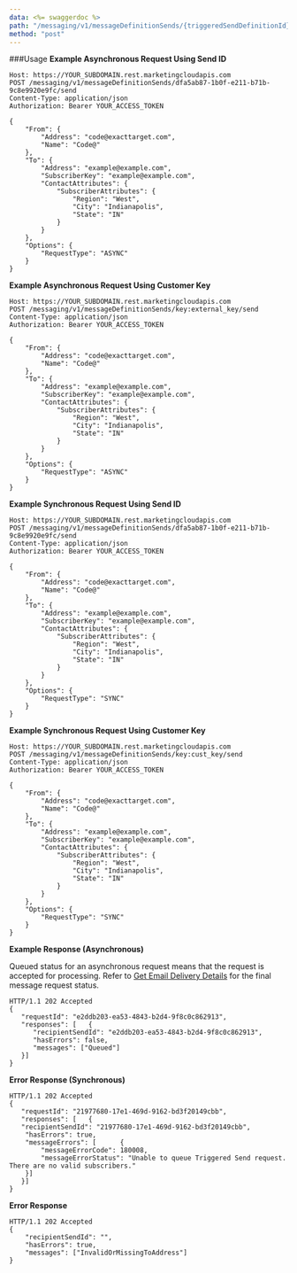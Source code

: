 ```yaml
---
data: <%= swaggerdoc %>
path: "/messaging/v1/messageDefinitionSends/{triggeredSendDefinitionId}/send"
method: "post"
---
```

###Usage
**Example Asynchronous Request Using Send ID**
```
Host: https://YOUR_SUBDOMAIN.rest.marketingcloudapis.com
POST /messaging/v1/messageDefinitionSends/dfa5ab87-1b0f-e211-b71b-9c8e9920e9fc/send
Content-Type: application/json
Authorization: Bearer YOUR_ACCESS_TOKEN

{
    "From": {
        "Address": "code@exacttarget.com",
        "Name": "Code@"
    },
    "To": {
        "Address": "example@example.com",
        "SubscriberKey": "example@example.com",
        "ContactAttributes": {
            "SubscriberAttributes": {
                "Region": "West",
                "City": "Indianapolis",
                "State": "IN"
            }
        }
    },
    "Options": {
        "RequestType": "ASYNC"
    }
}
```

**Example Asynchronous Request Using Customer Key**
```
Host: https://YOUR_SUBDOMAIN.rest.marketingcloudapis.com
POST /messaging/v1/messageDefinitionSends/key:external_key/send
Content-Type: application/json
Authorization: Bearer YOUR_ACCESS_TOKEN

{
    "From": {
        "Address": "code@exacttarget.com",
        "Name": "Code@"
    },
    "To": {
        "Address": "example@example.com",
        "SubscriberKey": "example@example.com",
        "ContactAttributes": {
            "SubscriberAttributes": {
                "Region": "West",
                "City": "Indianapolis",
                "State": "IN"
            }
        }
    },
    "Options": {
        "RequestType": "ASYNC"
    }
}
```
**Example Synchronous Request Using Send ID**
```
Host: https://YOUR_SUBDOMAIN.rest.marketingcloudapis.com
POST /messaging/v1/messageDefinitionSends/dfa5ab87-1b0f-e211-b71b-9c8e9920e9fc/send
Content-Type: application/json
Authorization: Bearer YOUR_ACCESS_TOKEN

{
    "From": {
        "Address": "code@exacttarget.com",
        "Name": "Code@"
    },
    "To": {
        "Address": "example@example.com",
        "SubscriberKey": "example@example.com",
        "ContactAttributes": {
            "SubscriberAttributes": {
                "Region": "West",
                "City": "Indianapolis",
                "State": "IN"
            }
        }
    },
    "Options": {
        "RequestType": "SYNC"
    }
}
```
**Example Synchronous Request Using Customer Key**
```
Host: https://YOUR_SUBDOMAIN.rest.marketingcloudapis.com
POST /messaging/v1/messageDefinitionSends/key:cust_key/send
Content-Type: application/json
Authorization: Bearer YOUR_ACCESS_TOKEN

{
    "From": {
        "Address": "code@exacttarget.com",
        "Name": "Code@"
    },
    "To": {
        "Address": "example@example.com",
        "SubscriberKey": "example@example.com",
        "ContactAttributes": {
            "SubscriberAttributes": {
                "Region": "West",
                "City": "Indianapolis",
                "State": "IN"
            }
        }
    },
    "Options": {
        "RequestType": "SYNC"
    }
}
```

**Example Response (Asynchronous)**

Queued status for an asynchronous request means that the request is accepted for processing. Refer to [Get Email Delivery Details](https://developer.salesforce.com/docs/atlas.en-us.noversion.mc-apis.meta/mc-apis/messageDefinitionSendsDeliveryRecords.htm) for the final message request status.
```
HTTP/1.1 202 Accepted
{
   "requestId": "e2ddb203-ea53-4843-b2d4-9f8c0c862913",
   "responses": [   {
      "recipientSendId": "e2ddb203-ea53-4843-b2d4-9f8c0c862913",
      "hasErrors": false,
      "messages": ["Queued"]
   }]
}
```

**Error Response (Synchronous)**
```
HTTP/1.1 202 Accepted
{
   "requestId": "21977680-17e1-469d-9162-bd3f20149cbb",
   "responses": [   {
   "recipientSendId": "21977680-17e1-469d-9162-bd3f20149cbb",
  	"hasErrors": true,
  	"messageErrors": [  	{
     	"messageErrorCode": 180008,
     	"messageErrorStatus": "Unable to queue Triggered Send request. There are no valid subscribers."
  	}]
   }]
}
```

**Error Response**
```
HTTP/1.1 202 Accepted
{
    "recipientSendId": "",
    "hasErrors": true,
    "messages": ["InvalidOrMissingToAddress"]
}
```
